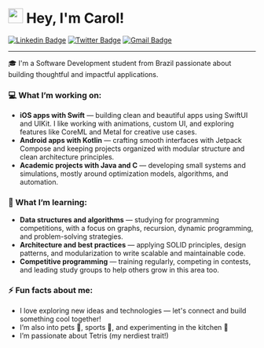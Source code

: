 # <img src="https://media.giphy.com/media/hvRJCLFzcasrR4ia7z/giphy.gif" width="30"> Hey, I'm Carol!

[![Linkedin Badge](https://img.shields.io/badge/-LinkedIn-blue?style=for-the-badge&logo=Linkedin&logoColor=white&link=https:https://www.linkedin.com/in/carolina-quiterio-978419188/)](https://www.linkedin.com/in/carolina-quiterio-978419188/)
[![Twitter Badge](https://img.shields.io/badge/-Twitter-1ca0f1?style=for-the-badge&labelColor=1ca0f1&logo=twitter&logoColor=white&link=https://twitter.com/carolquiterio)](https://twitter.com/carolquiterio)
[![Gmail Badge](https://img.shields.io/badge/-Gmail-c14438?style=for-the-badge&logo=Gmail&logoColor=white&link=mailto:carollquiterio@gmail.com)](mailto:carollquiterio@gmail.com)

---

🎓 I'm a Software Development student from Brazil passionate about building thoughtful and impactful applications.

### 💻 What I’m working on:
- **iOS apps with Swift** — building clean and beautiful apps using SwiftUI and UIKit. I like working with animations, custom UI, and exploring features like CoreML and Metal for creative use cases.
- **Android apps with Kotlin** — crafting smooth interfaces with Jetpack Compose and keeping projects organized with modular structure and clean architecture principles.
- **Academic projects with Java and C** — developing small systems and simulations, mostly around optimization models, algorithms, and automation.

### 🌱 What I’m learning:
- **Data structures and algorithms** — studying for programming competitions, with a focus on graphs, recursion, dynamic programming, and problem-solving strategies.
- **Architecture and best practices** — applying SOLID principles, design patterns, and modularization to write scalable and maintainable code.
- **Competitive programming** — training regularly, competing in contests, and leading study groups to help others grow in this area too.

### ⚡ Fun facts about me:
- I love exploring new ideas and technologies — let's connect and build something cool together!  
- I’m also into pets 🐾, sports 🏀, and experimenting in the kitchen 🍝
- I’m passionate about Tetris (my nerdiest trait!)
